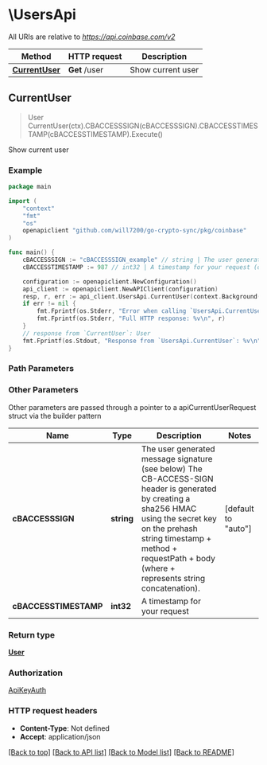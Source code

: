 # \UsersApi

All URIs are relative to *https://api.coinbase.com/v2*

Method | HTTP request | Description
------------- | ------------- | -------------
[**CurrentUser**](UsersApi.md#CurrentUser) | **Get** /user | Show current user



## CurrentUser

> User CurrentUser(ctx).CBACCESSSIGN(cBACCESSSIGN).CBACCESSTIMESTAMP(cBACCESSTIMESTAMP).Execute()

Show current user



### Example

```go
package main

import (
    "context"
    "fmt"
    "os"
    openapiclient "github.com/will7200/go-crypto-sync/pkg/coinbase"
)

func main() {
    cBACCESSSIGN := "cBACCESSSIGN_example" // string | The user generated message signature (see below) The CB-ACCESS-SIGN header is generated by creating a sha256 HMAC using the secret key on the prehash string timestamp + method + requestPath + body (where + represents string concatenation).  (optional) (default to "auto")
    cBACCESSTIMESTAMP := 987 // int32 | A timestamp for your request (optional)

    configuration := openapiclient.NewConfiguration()
    api_client := openapiclient.NewAPIClient(configuration)
    resp, r, err := api_client.UsersApi.CurrentUser(context.Background(), ).CBACCESSSIGN(cBACCESSSIGN).CBACCESSTIMESTAMP(cBACCESSTIMESTAMP).Execute()
    if err != nil {
        fmt.Fprintf(os.Stderr, "Error when calling `UsersApi.CurrentUser``: %v\n", err)
        fmt.Fprintf(os.Stderr, "Full HTTP response: %v\n", r)
    }
    // response from `CurrentUser`: User
    fmt.Fprintf(os.Stdout, "Response from `UsersApi.CurrentUser`: %v\n", resp)
}
```

### Path Parameters



### Other Parameters

Other parameters are passed through a pointer to a apiCurrentUserRequest struct via the builder pattern


Name | Type | Description  | Notes
------------- | ------------- | ------------- | -------------
 **cBACCESSSIGN** | **string** | The user generated message signature (see below) The CB-ACCESS-SIGN header is generated by creating a sha256 HMAC using the secret key on the prehash string timestamp + method + requestPath + body (where + represents string concatenation).  | [default to &quot;auto&quot;]
 **cBACCESSTIMESTAMP** | **int32** | A timestamp for your request | 

### Return type

[**User**](User.md)

### Authorization

[ApiKeyAuth](../README.md#ApiKeyAuth)

### HTTP request headers

- **Content-Type**: Not defined
- **Accept**: application/json

[[Back to top]](#) [[Back to API list]](../README.md#documentation-for-api-endpoints)
[[Back to Model list]](../README.md#documentation-for-models)
[[Back to README]](../README.md)

